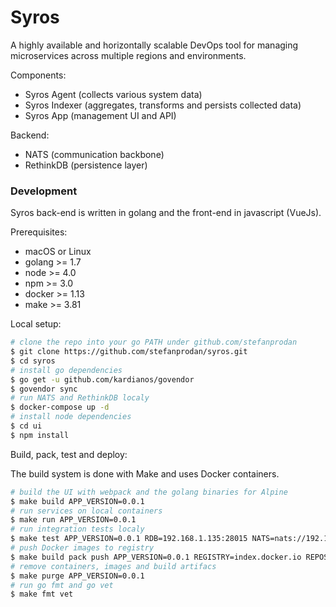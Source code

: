 # Syros

A highly available and horizontally scalable DevOps tool for managing microservices across multiple regions and environments. 

Components:

* Syros Agent (collects various system data)
* Syros Indexer (aggregates, transforms and persists collected data)
* Syros App (management UI and API)

Backend:

* NATS (communication backbone)
* RethinkDB (persistence layer)

### Development 

Syros back-end is written in golang and the front-end in javascript (VueJs).

Prerequisites:

* macOS or Linux
* golang >= 1.7
* node >= 4.0
* npm >= 3.0
* docker >= 1.13
* make >= 3.81

Local setup:

```sh
# clone the repo into your go PATH under github.com/stefanprodan
$ git clone https://github.com/stefanprodan/syros.git
$ cd syros
# install go dependencies
$ go get -u github.com/kardianos/govendor
$ govendor sync
# run NATS and RethinkDB localy 
$ docker-compose up -d
# install node dependencies
$ cd ui
$ npm install
```

Build, pack, test and deploy:

The build system is done with Make and uses Docker containers. 

```sh
# build the UI with webpack and the golang binaries for Alpine
$ make build APP_VERSION=0.0.1
# run services on local containers
$ make run APP_VERSION=0.0.1
# run integration tests localy
$ make test APP_VERSION=0.0.1 RDB=192.168.1.135:28015 NATS=nats://192.168.1.135:4222
# push Docker images to registry
$ make build pack push APP_VERSION=0.0.1 REGISTRY=index.docker.io REPOSITORY=stefanprodan
# remove containers, images and build artifacs 
$ make purge APP_VERSION=0.0.1
# run go fmt and go vet
$ make fmt vet
```


